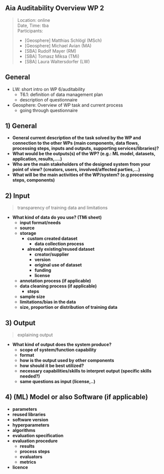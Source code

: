 ## Aia Auditability Overview WP 2 

> Location: online  
> Date, Time: tba  
> Participants:
> - [Geosphere] Matthias Schlögl (MSch)
> - [Geosphere] Michael Avian (MA)
> - [SBA] Rudolf Mayer (RM)
> - [SBA] Tomasz Miksa (TMi)
> - [SBA] Laura Waltersdorfer (LW)

## General
- LW: short intro on WP 6/auditability
    - T6.1: definition of data management plan
    - description of questionnaire
- Geosphere: Overview of WP task and current process
    - going through questionnaire

## 1) General
- **General current description of the task solved by the WP and connection to the other WPs (main components, data flows, processing steps, inputs and outputs, supporting services/libraries)?**
- **What would be the outputs(s) of the WP? (e.g.: ML model, datasets, application, results,....)**
- **Who are the main stakeholders of the designed system from your point of view? (creators, users, involved/affected parties,...)**
- **What will be the main activities of the WP/system? (e.g processing steps, components)**

## 2) Input

> transparency of training data and limitations

- **What kind of data do you use? (TMi sheet)**
    - **input format/needs**
    - **source**
    - **storage**
        - **custom created dataset**
            - **data collection process**
        - **already existing/reused dataset**
            - **creator/supplier**
            - **version**
            - **original use of dataset**
            - **funding**
            - **license**
    - **annotation process (if applicable)**
    - **data cleaning process (if applicable)**
        - **steps**
    - **sample size**
    - **limitations/bias in the data**
    - **size, proportion or distribution of training data**

## 3) Output

> explaining output

- **What kind of output does the system produce?**
    - **scope of system/function capability**
    - **format**
    - **how is the output used by other components**
    - **how should it be best utilized?**
    - **necessary capabilities/skills to interpret output (specific skills needed?)**
    - **same questions as input (license,..)**

## 4) (ML) Model or also Software (if applicable)

- **parameters**
- **reused libraries**
- **software version**
- **hyperparameters**
- **algorithms**
- **evaluation specification**
- **evaluation procedure**
    - **results**
    - **process steps**
    - **evaluators**
    - **metrics**
- **licence**
